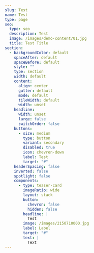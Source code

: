 ```yaml
---
slug: Test
name: Test
type: page
seo:
  type: seo
  description: Test
  image: /images/demo-content/01.jpg
  title: Test Title
section:
  - backgroundColor: default
    spaceAfter: default
    spaceBefore: default
    style: ""
    type: section
    width: default
    content:
      align: center
      gutter: default
      mode: default
      tileWidth: default
      width: unset
    headline:
      width: unset
      large: false
      switchOrder: false
    buttons:
      - size: medium
        type: button
        variant: secondary
        disabled: true
        icon: chevron-down
        label: Test
        target: "#"
    headerSpacing: false
    inverted: false
    spotlight: false
    components:
      - type: teaser-card
        imageRatio: wide
        layout: stack
        button:
          chevron: false
          hidden: false
        headline: |
          Test
        image: /images/2150710000.jpg
        label: Label
        target: "#"
        text: |
          Text
---
```

